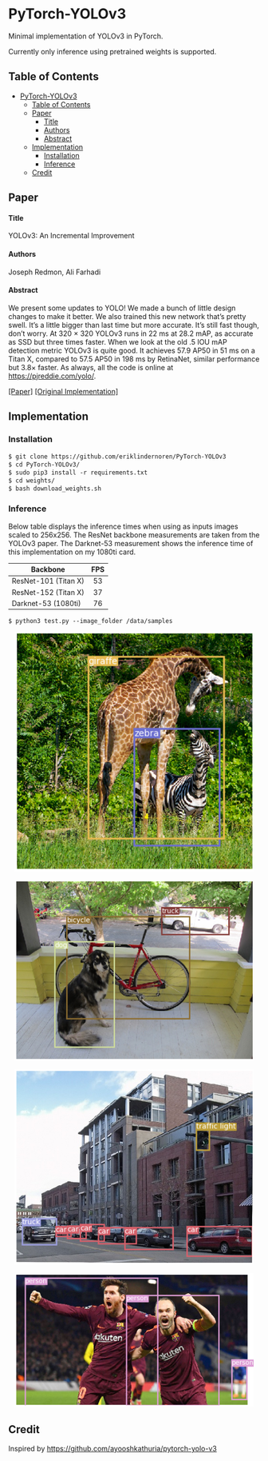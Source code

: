 # PyTorch-YOLOv3
Minimal implementation of YOLOv3 in PyTorch. 

Currently only inference using pretrained weights is supported.

## Table of Contents
- [PyTorch-YOLOv3](#pytorch-yolov3)
  * [Table of Contents](#table-of-contents)
  * [Paper](#paper)
      + [Title](#title)
      + [Authors](#authors)
      + [Abstract](#authors)
  * [Implementation](#implementation)
      + [Installation](#installation)
      + [Inference](#inference)
  * [Credit](#credit)
  
## Paper
#### Title
YOLOv3: An Incremental Improvement

#### Authors
Joseph Redmon, Ali Farhadi

#### Abstract
We present some updates to YOLO! We made a bunch
of little design changes to make it better. We also trained
this new network that’s pretty swell. It’s a little bigger than
last time but more accurate. It’s still fast though, don’t
worry. At 320 × 320 YOLOv3 runs in 22 ms at 28.2 mAP,
as accurate as SSD but three times faster. When we look
at the old .5 IOU mAP detection metric YOLOv3 is quite
good. It achieves 57.9 AP50 in 51 ms on a Titan X, compared
to 57.5 AP50 in 198 ms by RetinaNet, similar performance
but 3.8× faster. As always, all the code is online at
https://pjreddie.com/yolo/.

[[Paper]](https://pjreddie.com/media/files/papers/YOLOv3.pdf) [[Original Implementation]](https://pjreddie.com/yolo/)

## Implementation

### Installation
    $ git clone https://github.com/eriklindernoren/PyTorch-YOLOv3
    $ cd PyTorch-YOLOv3/
    $ sudo pip3 install -r requirements.txt
    $ cd weights/
    $ bash download_weights.sh

### Inference
Below table displays the inference times when using as inputs images scaled to 256x256. The ResNet backbone measurements are taken from the YOLOv3 paper. The Darknet-53 measurement shows the inference time of this implementation on my 1080ti card.

| Backbone                | FPS      |
| ----------------------- |:--------:|
| ResNet-101 (Titan X)    | 53       |
| ResNet-152 (Titan X)    | 37       |
| Darknet-53 (1080ti)     | 76       |

    $ python3 test.py --image_folder /data/samples

<p align="center"><img src="assets/giraffe.png" width="480"\></p>
<p align="center"><img src="assets/dog.png" width="480"\></p>
<p align="center"><img src="assets/traffic.png" width="480"\></p>
<p align="center"><img src="assets/messi.png" width="480"\></p>

## Credit
Inspired by https://github.com/ayooshkathuria/pytorch-yolo-v3
